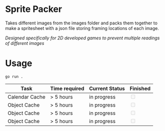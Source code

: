 # Sprite Packer
Takes different images from the images folder and packs them together to make a spritesheet with a json file storing framing locations of each image.

*Designed specifically for 2D developed games to prevent multiple readings of different images*

# Usage
```
go run .
```

| **Task**       | Time required | Current Status | Finished | 
|----------------|---------------|----------------|----------------|
| Calendar Cache | > 5 hours     | in progress    | <input type="checkbox" disabled  />
| Object Cache   | > 5 hours     | in progress    | <input type="checkbox" disabled  />
| Object Cache   | > 5 hours     | in progress    | <input type="checkbox" disabled  />
| Object Cache   | > 5 hours     | in progress    | <input type="checkbox" disabled  />
